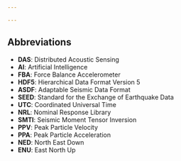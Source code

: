 ```yaml
---

---
```


## Abbreviations

- **DAS**: Distributed Acoustic Sensing
- **AI**: Artificial Intelligence
- **FBA**: Force Balance Accelerometer
- **HDF5**: Hierarchical Data Format Version 5
- **ASDF**: Adaptable Seismic Data Format
- **SEED**: Standard for the Exchange of Earthquake Data
- **UTC**: Coordinated Universal Time
- **NRL**: Nominal Response Library
- **SMTI**: Seismic Moment Tensor Inversion
- **PPV**: Peak Particle Velocity
- **PPA**: Peak Particle Acceleration
- **NED**: North East Down
- **ENU**: East North Up

